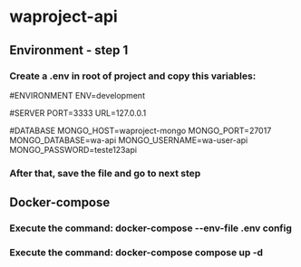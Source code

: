 # waproject-api

## Environment - step 1

### Create a .env in root of project and copy this variables:

#ENVIRONMENT
ENV=development

#SERVER
PORT=3333
URL=127.0.0.1

#DATABASE
MONGO_HOST=waproject-mongo
MONGO_PORT=27017
MONGO_DATABASE=wa-api
MONGO_USERNAME=wa-user-api
MONGO_PASSWORD=teste123api

### After that, save the file and go to next step

## Docker-compose

### Execute the command: docker-compose --env-file .env config

### Execute the command: docker-compose compose up -d
